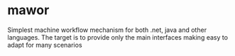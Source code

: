 # mawor
Simplest machine workflow mechanism for both .net, java and other languages. The target is to provide only the main interfaces making easy to adapt for many scenarios
